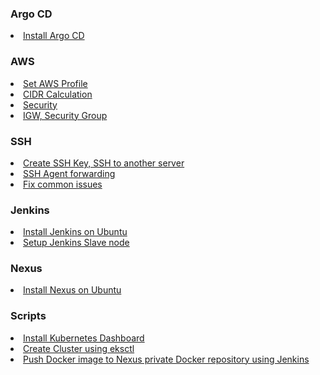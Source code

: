 ### Argo CD

<li><a href="https://github.com/dinushchathurya/script-book/blob/master/Argo%20CD/install.md">Install Argo CD</a></li>

### AWS

<li><a href="https://github.com/dinushchathurya/script-book/blob/master/AWS/Profile/README.md">Set AWS Profile</a></li>
<li><a href="https://github.com/dinushchathurya/script-book/blob/master/AWS/VPC/cidr.md">CIDR Calculation</a></li>
<li><a href="https://github.com/dinushchathurya/script-book/blob/master/AWS/VPC/security.md">Security</a></li>
<li><a href="https://github.com/dinushchathurya/script-book/blob/master/AWS/VPC/useful.md">IGW, Security Group</a></li>

### SSH

<li><a href="https://github.com/dinushchathurya/script-book/blob/master/SSH/ssh.md">Create SSH Key, SSH to another server</a></li>
<li><a href="https://github.com/dinushchathurya/script-book/blob/master/SSH/SSH-agent-forawarding.md">SSH Agent forwarding</a></li>
<li><a href="https://github.com/dinushchathurya/script-book/blob/master/SSH/common_issue.md">Fix common issues</a></li>

### Jenkins

<li><a href="https://github.com/dinushchathurya/script-book/blob/master/Jenkins/install.md">Install Jenkins on Ubuntu</a></li>
<li><a href="https://github.com/dinushchathurya/script-book/blob/master/Jenkins/setup-jenkins-slaves.md">Setup Jenkins Slave node</a></li>

### Nexus

<li><a href="https://github.com/dinushchathurya/script-book/blob/master/Nexus/install.md">Install Nexus on Ubuntu</a></li>

### Scripts

<li><a href="https://github.com/dinushchathurya/script-book/tree/master/Scripts/Kubernetes%20Dashboard">Install Kubernetes Dashboard</a></li>
<li><a href="https://github.com/dinushchathurya/script-book/tree/master/Scripts/eksctl">Create Cluster using eksctl</a></li>
<li><a href="https://github.com/dinushchathurya/script-book/blob/development/Scripts/push-docker-image-to-nexus.md">Push Docker image to Nexus private Docker repository using Jenkins</a></li>
